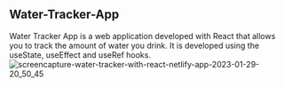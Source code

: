 ## Water-Tracker-App

Water Tracker App is a web application developed with React that allows you to track the amount of water you drink. It is developed using the useState, useEffect and useRef hooks.
![screencapture-water-tracker-with-react-netlify-app-2023-01-29-20_50_45](https://user-images.githubusercontent.com/86318154/215352491-8fc1d465-8701-4cc3-b7d6-fb46164c561a.png)
